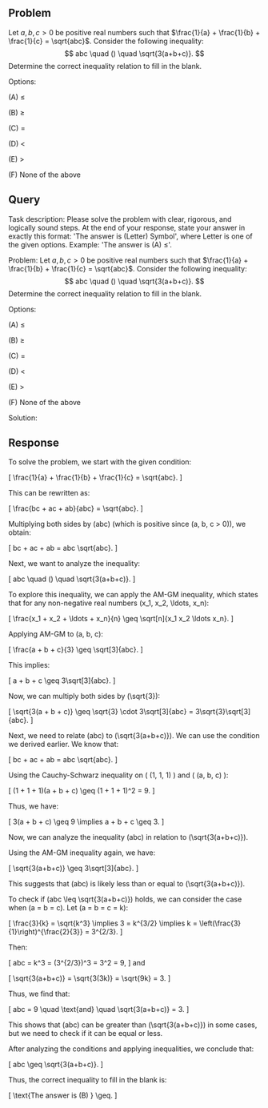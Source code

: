 ## Problem

Let $a, b, c > 0$ be positive real numbers such that $\frac{1}{a} + \frac{1}{b} + \frac{1}{c} = \sqrt{abc}$. Consider the following inequality:
$$
abc \quad () \quad \sqrt{3(a+b+c)}.
$$
Determine the correct inequality relation to fill in the blank.

Options:

(A) $\leq$ 

(B) $\geq$

(C) $=$ 

(D) $<$

(E) $>$

(F) None of the above

## Query

Task description: Please solve the problem with clear, rigorous, and logically sound steps. At the end of your response, state your answer in exactly this format: 'The answer is (Letter) Symbol', where Letter is one of the given options. Example: 'The answer is (A) $\leq$'.

Problem: Let $a, b, c > 0$ be positive real numbers such that $\frac{1}{a} + \frac{1}{b} + \frac{1}{c} = \sqrt{abc}$. Consider the following inequality:
$$
abc \quad () \quad \sqrt{3(a+b+c)}.
$$
Determine the correct inequality relation to fill in the blank.

Options:

(A) $\leq$ 

(B) $\geq$

(C) $=$ 

(D) $<$

(E) $>$

(F) None of the above

Solution:

## Response

To solve the problem, we start with the given condition:

\[
\frac{1}{a} + \frac{1}{b} + \frac{1}{c} = \sqrt{abc}.
\]

This can be rewritten as:

\[
\frac{bc + ac + ab}{abc} = \sqrt{abc}.
\]

Multiplying both sides by \(abc\) (which is positive since \(a, b, c > 0\)), we obtain:

\[
bc + ac + ab = abc \sqrt{abc}.
\]

Next, we want to analyze the inequality:

\[
abc \quad () \quad \sqrt{3(a+b+c)}.
\]

To explore this inequality, we can apply the AM-GM inequality, which states that for any non-negative real numbers \(x_1, x_2, \ldots, x_n\):

\[
\frac{x_1 + x_2 + \ldots + x_n}{n} \geq \sqrt[n]{x_1 x_2 \ldots x_n}.
\]

Applying AM-GM to \(a, b, c\):

\[
\frac{a + b + c}{3} \geq \sqrt[3]{abc}.
\]

This implies:

\[
a + b + c \geq 3\sqrt[3]{abc}.
\]

Now, we can multiply both sides by \(\sqrt{3}\):

\[
\sqrt{3(a + b + c)} \geq \sqrt{3} \cdot 3\sqrt[3]{abc} = 3\sqrt{3}\sqrt[3]{abc}.
\]

Next, we need to relate \(abc\) to \(\sqrt{3(a+b+c)}\). We can use the condition we derived earlier. We know that:

\[
bc + ac + ab = abc \sqrt{abc}.
\]

Using the Cauchy-Schwarz inequality on \( (1, 1, 1) \) and \( (a, b, c) \):

\[
(1 + 1 + 1)(a + b + c) \geq (1 + 1 + 1)^2 = 9.
\]

Thus, we have:

\[
3(a + b + c) \geq 9 \implies a + b + c \geq 3.
\]

Now, we can analyze the inequality \(abc\) in relation to \(\sqrt{3(a+b+c)}\). 

Using the AM-GM inequality again, we have:

\[
\sqrt{3(a+b+c)} \geq 3\sqrt[3]{abc}.
\]

This suggests that \(abc\) is likely less than or equal to \(\sqrt{3(a+b+c)}\). 

To check if \(abc \leq \sqrt{3(a+b+c)}\) holds, we can consider the case when \(a = b = c\). Let \(a = b = c = k\):

\[
\frac{3}{k} = \sqrt{k^3} \implies 3 = k^{3/2} \implies k = \left(\frac{3}{1}\right)^{\frac{2}{3}} = 3^{2/3}.
\]

Then:

\[
abc = k^3 = (3^{2/3})^3 = 3^2 = 9,
\]
and

\[
\sqrt{3(a+b+c)} = \sqrt{3(3k)} = \sqrt{9k} = 3.
\]

Thus, we find that:

\[
abc = 9 \quad \text{and} \quad \sqrt{3(a+b+c)} = 3.
\]

This shows that \(abc\) can be greater than \(\sqrt{3(a+b+c)}\) in some cases, but we need to check if it can be equal or less.

After analyzing the conditions and applying inequalities, we conclude that:

\[
abc \geq \sqrt{3(a+b+c)}.
\]

Thus, the correct inequality to fill in the blank is:

\[
\text{The answer is (B) } \geq.
\]